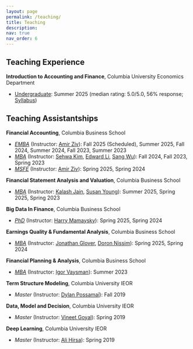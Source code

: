 ```yaml
---
layout: page
permalink: /teaching/
title: Teaching
description: 
nav: true
nav_order: 6
---
```



## Teaching Experience
**Introduction to Accounting and Finance**, Columbia University Economics Department
- [Undergraduate](https://doc.sis.columbia.edu/#subj/ECON/W2261-20252-001/): Summer 2025 (median rating: 5.0/5.0, 56% response; <a href="{{ 'Syllabus.pdf' | prepend: 'assets/pdf/' | relative_url }}" target="_blank" rel="noopener noreferrer">Syllabus</a>)

## Teaching Assistantships
<!-- ### Columbia Business School   -->
**Financial Accounting**, Columbia Business School  
- *[EMBA](https://courses.business.columbia.edu/B5001)* (Instructor: [Amir Ziv](https://business.columbia.edu/faculty/people/amir-ziv)): Fall 2025 (Scheduled), Summer 2025, Fall 2024, Summer 2024, Fall 2023, Summer 2023
    <!-- - Slides (2024): <a href="{{ 'midterm.pdf' | prepend: 'assets/pdf/2024_emba_fa/' | relative_url }}" target="_blank" rel="noopener noreferrer">Midterm Review</a>, <a href="{{ 'final.pdf' | prepend: 'assets/pdf/2024_emba_fa/' | relative_url }}" target="_blank" rel="noopener noreferrer">Final Review</a> -->
    <!-- - Templates (2024): <a href="{{ 'Template.xlsx' | prepend: 'assets/excel/2024_emba_fa/' | relative_url }}" target="_blank" rel="noopener noreferrer">Sample Final</a> -->
- *[MBA](https://courses.business.columbia.edu/B6001)* (Instructor: [Sehwa Kim](https://sites.google.com/view/sehwakim), [Edward Li](https://zicklin.baruch.cuny.edu/faculty-profile/edward-x-li/), [Sang Wu](https://www8.gsb.columbia.edu/cbs-directory/detail/sw3724)): Fall 2024, Fall 2023, Spring 2023
    <!-- - Slides (2024): <a href="{{ 'Nov 1 Financial_Accounting_Recitation_Nov_1_2024_handout.pdf' | prepend: 'assets/pdf/2024_mba_fa/' | relative_url }}" target="_blank" rel="noopener noreferrer">Receivables and PP&E</a>, <a href="{{ 'Nov 8 Financial_Accounting_Recitation_Nov_8_2024_handout.pdf' | prepend: 'assets/pdf/2024_mba_fa/' | relative_url }}" target="_blank" rel="noopener noreferrer">PP&E and Bond Accounting</a>, <a href="{{ 'Nov 15 Financial_Accounting_Recitation_Nov_15_2024_handout.pdf' | prepend: 'assets/pdf/2024_mba_fa/' | relative_url }}" target="_blank" rel="noopener noreferrer">PP&E, Tax Accounting and IBM Case</a>, <a href="{{ 'Nov 21 Financial_Accounting_Recitation_Nov_21_2024.pdf' | prepend: 'assets/pdf/2024_mba_fa/' | relative_url }}" target="_blank" rel="noopener noreferrer">Bond Accounting</a>, <a href="{{ 'Financial_Accounting_Recitation_Finals_Dec_6_2024.pdf' | prepend: 'assets/pdf/2024_mba_fa/' | relative_url }}" target="_blank" rel="noopener noreferrer">Final Review</a> -->
    <!-- - Templates (2024): <a href="{{ 'Nov 1 Template_PS6_Receivables_Cost_Allocation_Filled.xlsx' | prepend: 'assets/excel/2024_mba_fa/' | relative_url }}" target="_blank" rel="noopener noreferrer">Receivables and Cost Allocation</a>, <a href="{{ 'Template_Bond_Amortization.xlsx' | prepend: 'assets/excel/2024_mba_fa/' | relative_url }}" target="_blank" rel="noopener noreferrer">Bond Amortization</a>, <a href="{{ 'Nov 17 Template PS7.xlsx' | prepend: 'assets/excel/2024_mba_fa/' | relative_url }}" target="_blank" rel="noopener noreferrer">PP&E</a>, <a href="{{ 'Template PS08 Bond.xlsx' | prepend: 'assets/excel/2024_mba_fa/' | relative_url }}" target="_blank" rel="noopener noreferrer">Bond Accounting</a>, <a href="{{ 'Template_Final.xlsx' | prepend: 'assets/excel/2024_mba_fa/' | relative_url }}" target="_blank" rel="noopener noreferrer">Sample Final</a> -->
    <!-- - Slides (2023): <a href="{{ 'Financial_Accounting_Recitation_Midterm.pdf' | prepend: 'assets/pdf/2023_mba_fa/' | relative_url }}" target="_blank" rel="noopener noreferrer">Midterm Review</a>, <a href="{{ 'Financial_Accounting_Recitation_Nov_3.pdf' | prepend: 'assets/pdf/2023_mba_fa/' | relative_url }}" target="_blank" rel="noopener noreferrer">Receivables and Cash Flow Statement</a>, <a href="{{ 'Financial_Accounting_Recitation_Nov_10.pdf' | prepend: 'assets/pdf/2023_mba_fa/' | relative_url }}" target="_blank" rel="noopener noreferrer">Receivables, Bonds, and PP&E</a>, <a href="{{ 'Financial_Accounting_Recitation_Nov_17.pdf' | prepend: 'assets/pdf/2023_mba_fa/' | relative_url }}" target="_blank" rel="noopener noreferrer">Receivables, PP&E, and Tax</a>, <a href="{{ 'Financial_Accounting_Recitation_Finals.pdf' | prepend: 'assets/pdf/2023_mba_fa/' | relative_url }}" target="_blank" rel="noopener noreferrer">Final Review</a> -->
    <!-- - Templates (2023): <a href="{{ 'Template_Midterm.xlsx' | prepend: 'assets/excel/2023_mba_fa/' | relative_url }}" target="_blank" rel="noopener noreferrer">Sample Midterm</a>, <a href="{{ 'Template_SCF.xlsx' | prepend: 'assets/excel/2023_mba_fa/' | relative_url }}" target="_blank" rel="noopener noreferrer">Cash Flow Statement</a>, <a href="{{ 'Template_Bond_Amortization.xlsx' | prepend: 'assets/excel/2023_mba_fa/' | relative_url }}" target="_blank" rel="noopener noreferrer">Bond Amortization</a>, <a href="{{ 'Template_Receivables_PPE_Tax.xlsx' | prepend: 'assets/excel/2023_mba_fa/' | relative_url }}" target="_blank" rel="noopener noreferrer">Receivables, PP&E, and Tax</a>, <a href="{{ 'Template_Final.xlsx' | prepend: 'assets/excel/2023_mba_fa/' | relative_url }}" target="_blank" rel="noopener noreferrer">Sample Final</a> -->
- *[MSFE](https://courses.business.columbia.edu/B9030)* (Instructor: [Amir Ziv](https://business.columbia.edu/faculty/people/amir-ziv)): Spring 2025, Spring 2024

**Financial Statement Analysis and Valuation**, Columbia Business School  
- *[MBA](https://courses.business.columbia.edu/B8009)* (Instructor: [Kalash Jain](https://kalashjain.me/), [Susan Young](https://www.fordham.edu/gabelli-school-of-business/faculty/full-time-faculty/susan-young/)): Summer 2025, Spring 2025, Spring 2023

**Big Data In Finance**, Columbia Business School
- *[PhD](https://courses.business.columbia.edu/B9334)* (Instructor: [Harry Mamaysky](https://business.columbia.edu/faculty/people/harry-mamaysky)): Spring 2025, Spring 2024

**Earnings Quality & Fundamental Analysis**, Columbia Business School
- *[MBA](https://courses.business.columbia.edu/B8008)* (Instructor: [Jonathan Glover](https://business.columbia.edu/faculty/people/jonathan-glover), [Doron Nissim](https://business.columbia.edu/faculty/people/doron-nissim)): Spring 2025, Spring 2024


**Financial Planning & Analysis**, Columbia Business School
- *[MBA](https://courses.business.columbia.edu/B8007)* (Instructor: [Igor Vaysman](https://zicklin.baruch.cuny.edu/faculty-profile/igor-vaysman/)): Summer 2023




**Term Structure Modeling**, Columbia University IEOR
- *Master* (Instructor: [Dylan Possamaï](https://sites.google.com/site/possamaidylan/)): Fall 2019

**Data, Model and Decision**, Columbia University IEOR
- *Master* (Instructor: [Vineet Goyal](http://www.columbia.edu/~vg2277/)): Spring 2019

**Deep Learning**, Columbia University IEOR
- *Master* (Instructor: [Ali Hirsa](https://www.ieor.columbia.edu/faculty/ali-hirsa)): Spring 2019